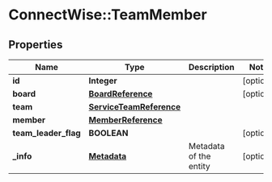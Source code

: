 # ConnectWise::TeamMember

## Properties
Name | Type | Description | Notes
------------ | ------------- | ------------- | -------------
**id** | **Integer** |  | [optional] 
**board** | [**BoardReference**](BoardReference.md) |  | [optional] 
**team** | [**ServiceTeamReference**](ServiceTeamReference.md) |  | 
**member** | [**MemberReference**](MemberReference.md) |  | 
**team_leader_flag** | **BOOLEAN** |  | [optional] 
**_info** | [**Metadata**](Metadata.md) | Metadata of the entity | [optional] 



